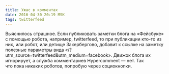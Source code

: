 ```yaml
---
title: Ужас в комментах
date: 2016-04-30 20:19 MSK
tags: twitterfeed
---
```


Выяснилось страшное. Если публиковать заметки блога на «Фейсбуке» с помощью робота, например, twitterfeed, то при публикации кто-то из них, или робот, или детище Закербергово, добавит к ссылке на заметку полезные параметры вида «/?utm_source=twitterfeed&utm_medium=facebook». Движок блога их игнорирует, а служба комментариев Hypercomment — нет. Так что пока никаких роботов, попробую через социокнопки.
